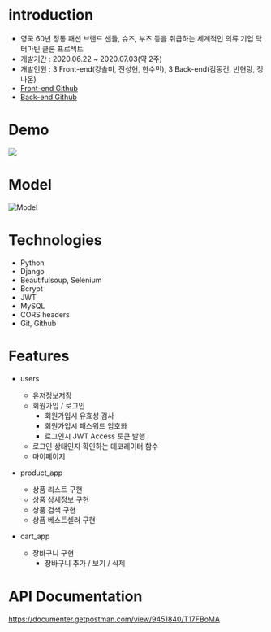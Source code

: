 # introduction

* 영국 60년 정통 패션 브랜드 샌들, 슈즈, 부츠 등을 취급하는 세계적인 의류 기업 닥터마틴 클론 프로젝트
* 개발기간 : 2020.06.22 ~ 2020.07.03(약 2주)
* 개발인원 : 3 Front-end(강솔미, 전성현, 한수민), 3 Back-end(김동건, 반현랑, 정나온)
* [Front-end Github](https://github.com/wecode-bootcamp-korea/9-Dr_strange-frontend)
* [Back-end Github](https://github.com/wecode-bootcamp-korea/9-Dr_strange-backend)

# Demo
[![](https://images.velog.io/images/dgk089/post/a9f911a0-60f9-475b-9082-b44bb7712fa0/%EC%8A%A4%ED%81%AC%EB%A6%B0%EC%83%B7,%202020-07-04%2016-47-47.png)](https://youtu.be/x_OftNpGTy0)

# Model

![Model](https://images.velog.io/images/dgk089/post/5dbf5268-d445-4705-9e9c-27d3de238379/%EC%8A%A4%ED%81%AC%EB%A6%B0%EC%83%B7,%202020-07-04%2011-16-00.png)

# Technologies

* Python
* Django
* Beautifulsoup, Selenium
* Bcrypt
* JWT
* MySQL
* CORS headers
* Git, Github

# Features

* users
   - 유저정보저장
   - 회원가입 / 로그인
     - 회원가입시 유효성 검사
     - 회원가입시 패스워드 암호화
     - 로그인시 JWT Access 토큰 발행
   - 로그인 상태인지 확인하는 데코레이터 함수
   - 마이페이지
   
* product_app
   - 상품 리스트 구현
   - 상품 상세정보 구현
   - 상품 검색 구현
   - 상품 베스트셀러 구현
   
* cart_app
   - 장바구니 구현
      - 장바구니 추가 / 보기 / 삭제

# API Documentation

https://documenter.getpostman.com/view/9451840/T17FBoMA
